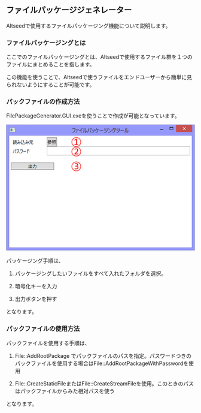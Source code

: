 ﻿## ファイルパッケージジェネレーター

Altseedで使用するファイルパッケージング機能について説明します。

### ファイルパッケージングとは

ここでのファイルパッケージングとは、Altseedで使用するファイル群を１つのファイルにまとめることを指します。

この機能を使うことで、Altseedで使うファイルをエンドユーザーから簡単に見られないようにすることが可能です。

### パックファイルの作成方法

FilePackageGenerator.GUI.exeを使うことで作成が可能となっています。

![FilePackGUI スクリーンショット](img/IO.FilePackagingGUI.png)

パッケージング手順は、

1. パッケージングしたいファイルをすべて入れたフォルダを選択。

2. 暗号化キーを入力

3. 出力ボタンを押す

となります。

### パックファイルの使用方法

パックファイルを使用する手順は、

1. File::AddRootPackage でパックファイルのパスを指定。パスワードつきのパックファイルを使用する場合はFile::AddRootPackageWithPasswordを使用

2. File::CreateStaticFileまたはFile::CreateStreamFileを使用。このときのパスはパックファイルからみた相対パスを使う

となります。